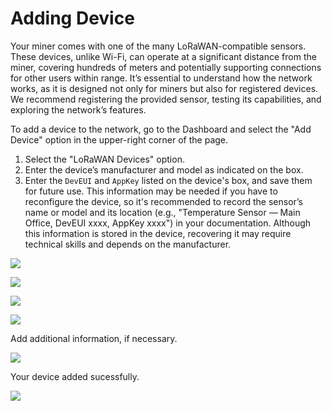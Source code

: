# Adding Device

Your miner comes with one of the many LoRaWAN-compatible sensors. These devices, unlike Wi-Fi, can operate at a significant distance from the miner, covering hundreds of meters and potentially supporting connections for other users within range. It’s essential to understand how the network works, as it is designed not only for miners but also for registered devices. We recommend registering the provided sensor, testing its capabilities, and exploring the network’s features.

To add a device to the network, go to the Dashboard and select the "Add Device" option in the upper-right corner of the page.

1. Select the "LoRaWAN Devices" option.
2. Enter the device’s manufacturer and model as indicated on the box.
3. Enter the `DevEUI` and `AppKey` listed on the device's box, and save them for future use. This information may be needed if you have to reconfigure the device, so it's recommended to record the sensor’s name or model and its location (e.g., "Temperature Sensor — Main Office, DevEUI xxxx, AppKey xxxx") in your documentation. Although this information is stored in the device, recovering it may require technical skills and depends on the manufacturer.

![](../../../.gitbook/assets/p5-1.png)

![](../../../.gitbook/assets/p5-2.png)

![](../../../.gitbook/assets/p5-3-1.png)

![](../../../.gitbook/assets/p5-3-2.png)

Add additional information, if necessary.

![](../../../.gitbook/assets/p5-4.png)

Your device added sucessfully.

![](../../../.gitbook/assets/p5-5.png)
